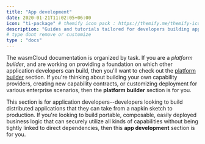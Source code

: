 ```yaml
---
title: "App development"
date: 2020-01-21T11:02:05+06:00
icon: "ti-package" # themify icon pack : https://themify.me/themify-icons
description: "Guides and tutorials tailored for developers building applications that run on wasmcloud hosts."
# type dont remove or customize
type : "docs"
---
```


The wasmCloud documentation is organized by task. If you are a _platform builder_, and are working on providing a foundation on which other application developers can build, then you'll want to check out the [platform builder](/platform-builder) section. If you're thinking about building your own capability providers, creating new capability contracts, or customizing deployment for various enterprise scenarios, then the **platform builder** section is for you.

This section is for application developers--developers looking to build distributed applications that they can take from a napkin sketch to production. If you're looking to build portable, composable, easily deployed business logic that can securely utilize all kinds of capabilities without being tightly linked to direct dependencies, then this **app development** section is for you.